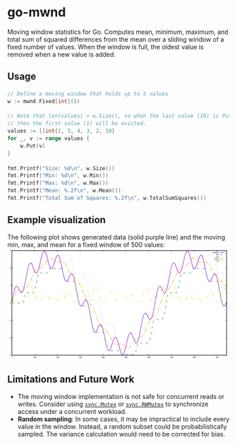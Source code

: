 # go-mwnd
Moving window statistics for Go. Computes mean, minimum, maximum, and total sum of squared 
differences from the mean over a sliding window of a fixed number of values. When the window 
is full, the oldest value is removed when a new value is added.

## Usage
```go
// Define a moving window that holds up to 5 values
w := mwnd.Fixed[int](5)

// Note that len(values) > w.Size(), so when the last value (10) is Put,
// then the first value (1) will be evicted.
values := []int{1, 5, 4, 3, 2, 10}
for _, v := range values {
    w.Put(v)
}

fmt.Printf("Size: %d\n", w.Size())
fmt.Printf("Min: %d\n", w.Min())
fmt.Printf("Max: %d\n", w.Max())
fmt.Printf("Mean: %.2f\n", w.Mean())
fmt.Printf("Total Sum of Squares: %.2f\n", w.TotalSumSquares())
```

## Example visualization
The following plot shows generated data (solid purple line) and the moving min, max, and mean 
for a fixed window of 500 values:
![plot of a composite sine wave and its moving window statistics](internal/examples/fixed/plot.png)

## Limitations and Future Work
- The moving window implementation is not safe for concurrent reads or writes. Consider using 
[`sync.Mutex`](https://pkg.go.dev/sync#Mutex) or [`sync.RWMutex`](https://pkg.go.dev/sync#RWMutex) 
to synchronize access under a concurrent workload.
- **Random sampling**: In some cases, it may be impractical to include every value 
in the window. Instead, a random subset could be probabilistically sampled. The variance 
calculation would need to be corrected for bias.
